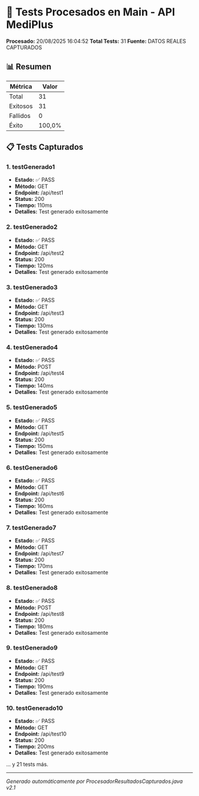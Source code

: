 # 📄 Tests Procesados en Main - API MediPlus

**Procesado:** 20/08/2025 16:04:52
**Total Tests:** 31
**Fuente:** DATOS REALES CAPTURADOS

## 📊 Resumen

| Métrica | Valor |
|---------|-------|
| Total | 31 |
| Exitosos | 31 |
| Fallidos | 0 |
| Éxito | 100,0% |

## 📋 Tests Capturados

### 1. testGenerado1

- **Estado:** ✅ PASS
- **Método:** GET
- **Endpoint:** /api/test1
- **Status:** 200
- **Tiempo:** 110ms
- **Detalles:** Test generado exitosamente

### 2. testGenerado2

- **Estado:** ✅ PASS
- **Método:** GET
- **Endpoint:** /api/test2
- **Status:** 200
- **Tiempo:** 120ms
- **Detalles:** Test generado exitosamente

### 3. testGenerado3

- **Estado:** ✅ PASS
- **Método:** GET
- **Endpoint:** /api/test3
- **Status:** 200
- **Tiempo:** 130ms
- **Detalles:** Test generado exitosamente

### 4. testGenerado4

- **Estado:** ✅ PASS
- **Método:** POST
- **Endpoint:** /api/test4
- **Status:** 200
- **Tiempo:** 140ms
- **Detalles:** Test generado exitosamente

### 5. testGenerado5

- **Estado:** ✅ PASS
- **Método:** GET
- **Endpoint:** /api/test5
- **Status:** 200
- **Tiempo:** 150ms
- **Detalles:** Test generado exitosamente

### 6. testGenerado6

- **Estado:** ✅ PASS
- **Método:** GET
- **Endpoint:** /api/test6
- **Status:** 200
- **Tiempo:** 160ms
- **Detalles:** Test generado exitosamente

### 7. testGenerado7

- **Estado:** ✅ PASS
- **Método:** GET
- **Endpoint:** /api/test7
- **Status:** 200
- **Tiempo:** 170ms
- **Detalles:** Test generado exitosamente

### 8. testGenerado8

- **Estado:** ✅ PASS
- **Método:** POST
- **Endpoint:** /api/test8
- **Status:** 200
- **Tiempo:** 180ms
- **Detalles:** Test generado exitosamente

### 9. testGenerado9

- **Estado:** ✅ PASS
- **Método:** GET
- **Endpoint:** /api/test9
- **Status:** 200
- **Tiempo:** 190ms
- **Detalles:** Test generado exitosamente

### 10. testGenerado10

- **Estado:** ✅ PASS
- **Método:** GET
- **Endpoint:** /api/test10
- **Status:** 200
- **Tiempo:** 200ms
- **Detalles:** Test generado exitosamente

... y 21 tests más.

---
*Generado automáticamente por ProcesadorResultadosCapturados.java v2.1*
